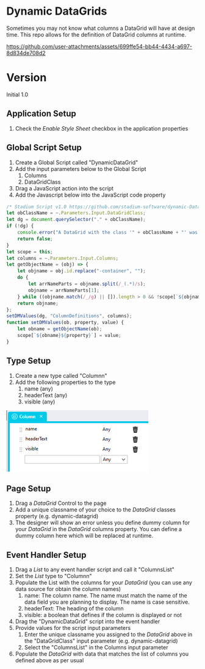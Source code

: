 # Dynamic DataGrids

Sometimes you may not know what columns a DataGrid will have at design time. This repo allows for the definition of DataGrid columns at runtime. 

https://github.com/user-attachments/assets/699ffe54-bb44-4434-a697-8d834de708d2

# Version 
Initial 1.0

## Application Setup
1. Check the *Enable Style Sheet* checkbox in the application properties

## Global Script Setup
1. Create a Global Script called "DynamicDataGrid"
2. Add the input parameters below to the Global Script
   1. Columns
   2. DataGridClass
3. Drag a JavaScript action into the script
4. Add the Javascript below into the JavaScript code property
```javascript
/* Stadium Script v1.0 https://github.com/stadium-software/dynamic-DataGrid */
let obClassName = ~.Parameters.Input.DataGridClass;
let dg = document.querySelector("." + obClassName);
if (!dg) {
    console.error("A DataGrid with the class '" + obClassName + "' was not found");
    return false;
}
let scope = this;
let columns = ~.Parameters.Input.Columns;
let getObjectName = (obj) => {
    let objname = obj.id.replace("-container", "");
    do {
        let arrNameParts = objname.split(/_(.*)/s);
        objname = arrNameParts[1];
    } while ((objname.match(/_/g) || []).length > 0 && !scope[`${objname}Classes`]);
    return objname;
};
setDMValues(dg, "ColumnDefinitions", columns);
function setDMValues(ob, property, value) {
    let obname = getObjectName(ob);
    scope[`${obname}${property}`] = value;
}
```

## Type Setup
1. Create a new type called "Columnn"
2. Add the following properties to the type
   1. name (any)
   2. headerText (any)
   3. visible (any)

![](images/columns-type.png)

## Page Setup
1. Drag a *DataGrid* Control to the page
2. Add a unique classname of your choice to the *DataGrid* classes property (e.g. dynamic-datagrid)
3. The designer will show an error unless you define dummy column for your *DataGrid* in the *DataGrid* columns property. You can define a dummy column here which will be replaced at runtime. 

## Event Handler Setup
1. Drag a *List* to any event handler script and call it "ColumnsList"
2. Set the *List* type to "Columnn"
3. Populate the List with the columns for your *DataGrid* (you can use any data source for obtain the column names)
   1. name: The column name. The name must match the name of the data field you are planning to display. The name is case sensitive. 
   2. headerText: The heading of the column
   3. visible: a boolean that defines if the column is displayed or not
4. Drag the "DynamicDataGrid" script into the event handler
5. Provide values for the script input parameters
   1. Enter the unique classname you assigned to the *DataGrid* above in the "DataGridClass" input parameter (e.g. dynamic-datagrid)
   2. Select the "ColumnsList" in the Columns input parameter
6. Populate the *DataGrid* with data that matches the list of columns you defined above as per usual
